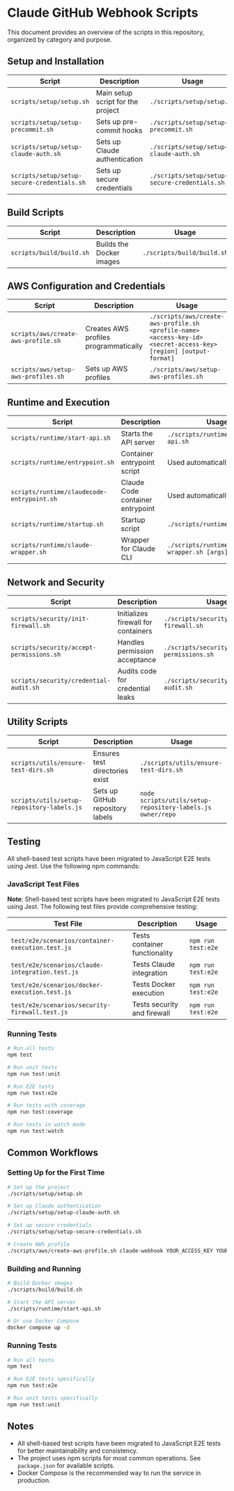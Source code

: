 # Claude GitHub Webhook Scripts

This document provides an overview of the scripts in this repository, organized by category and purpose.

## Setup and Installation

| Script | Description | Usage |
|--------|-------------|-------|
| `scripts/setup/setup.sh` | Main setup script for the project | `./scripts/setup/setup.sh` |
| `scripts/setup/setup-precommit.sh` | Sets up pre-commit hooks | `./scripts/setup/setup-precommit.sh` |
| `scripts/setup/setup-claude-auth.sh` | Sets up Claude authentication | `./scripts/setup/setup-claude-auth.sh` |
| `scripts/setup/setup-secure-credentials.sh` | Sets up secure credentials | `./scripts/setup/setup-secure-credentials.sh` |

## Build Scripts

| Script | Description | Usage |
|--------|-------------|-------|
| `scripts/build/build.sh` | Builds the Docker images | `./scripts/build/build.sh` |

## AWS Configuration and Credentials

| Script | Description | Usage |
|--------|-------------|-------|
| `scripts/aws/create-aws-profile.sh` | Creates AWS profiles programmatically | `./scripts/aws/create-aws-profile.sh <profile-name> <access-key-id> <secret-access-key> [region] [output-format]` |
| `scripts/aws/setup-aws-profiles.sh` | Sets up AWS profiles | `./scripts/aws/setup-aws-profiles.sh` |

## Runtime and Execution

| Script | Description | Usage |
|--------|-------------|-------|
| `scripts/runtime/start-api.sh` | Starts the API server | `./scripts/runtime/start-api.sh` |
| `scripts/runtime/entrypoint.sh` | Container entrypoint script | Used automatically by Docker |
| `scripts/runtime/claudecode-entrypoint.sh` | Claude Code container entrypoint | Used automatically by Docker |
| `scripts/runtime/startup.sh` | Startup script | `./scripts/runtime/startup.sh` |
| `scripts/runtime/claude-wrapper.sh` | Wrapper for Claude CLI | `./scripts/runtime/claude-wrapper.sh [args]` |

## Network and Security

| Script | Description | Usage |
|--------|-------------|-------|
| `scripts/security/init-firewall.sh` | Initializes firewall for containers | `./scripts/security/init-firewall.sh` |
| `scripts/security/accept-permissions.sh` | Handles permission acceptance | `./scripts/security/accept-permissions.sh` |
| `scripts/security/credential-audit.sh` | Audits code for credential leaks | `./scripts/security/credential-audit.sh` |

## Utility Scripts

| Script | Description | Usage |
|--------|-------------|-------|
| `scripts/utils/ensure-test-dirs.sh` | Ensures test directories exist | `./scripts/utils/ensure-test-dirs.sh` |
| `scripts/utils/setup-repository-labels.js` | Sets up GitHub repository labels | `node scripts/utils/setup-repository-labels.js owner/repo` |

## Testing

All shell-based test scripts have been migrated to JavaScript E2E tests using Jest. Use the following npm commands:

### JavaScript Test Files

**Note**: Shell-based test scripts have been migrated to JavaScript E2E tests using Jest. The following test files provide comprehensive testing:

| Test File | Description | Usage |
|--------|-------------|-------|
| `test/e2e/scenarios/container-execution.test.js` | Tests container functionality | `npm run test:e2e` |
| `test/e2e/scenarios/claude-integration.test.js` | Tests Claude integration | `npm run test:e2e` |
| `test/e2e/scenarios/docker-execution.test.js` | Tests Docker execution | `npm run test:e2e` |
| `test/e2e/scenarios/security-firewall.test.js` | Tests security and firewall | `npm run test:e2e` |

### Running Tests

```bash
# Run all tests
npm test

# Run unit tests
npm run test:unit

# Run E2E tests
npm run test:e2e

# Run tests with coverage
npm run test:coverage

# Run tests in watch mode
npm run test:watch
```

## Common Workflows

### Setting Up for the First Time

```bash
# Set up the project
./scripts/setup/setup.sh

# Set up Claude authentication
./scripts/setup/setup-claude-auth.sh

# Set up secure credentials
./scripts/setup/setup-secure-credentials.sh

# Create AWS profile
./scripts/aws/create-aws-profile.sh claude-webhook YOUR_ACCESS_KEY YOUR_SECRET_KEY
```

### Building and Running

```bash
# Build Docker images
./scripts/build/build.sh

# Start the API server
./scripts/runtime/start-api.sh

# Or use Docker Compose
docker compose up -d
```

### Running Tests

```bash
# Run all tests
npm test

# Run E2E tests specifically
npm run test:e2e

# Run unit tests specifically
npm run test:unit
```

## Notes

- All shell-based test scripts have been migrated to JavaScript E2E tests for better maintainability and consistency.
- The project uses npm scripts for most common operations. See `package.json` for available scripts.
- Docker Compose is the recommended way to run the service in production.